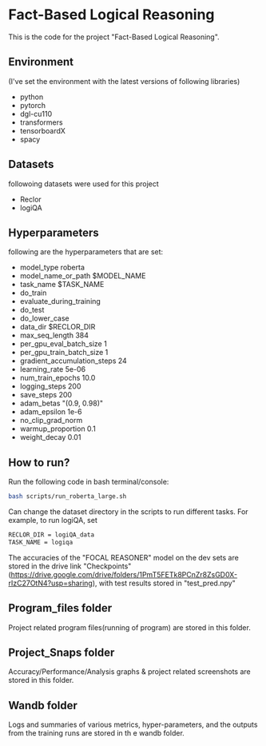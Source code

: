 # Fact-Based Logical Reasoning
This is the code for the project "Fact-Based Logical Reasoning".



## Environment
(I've set the environment with the latest versions of following libraries)

- python
- pytorch
- dgl-cu110
- transformers
- tensorboardX
- spacy

## Datasets 

followoing datasets were used for this project

- Reclor
- logiQA

## Hyperparameters
following are the hyperparameters that are set:

- model_type roberta 
- model_name_or_path $MODEL_NAME 
- task_name $TASK_NAME 
- do_train 
- evaluate_during_training 
- do_test 
- do_lower_case 
- data_dir $RECLOR_DIR 
- max_seq_length 384 
- per_gpu_eval_batch_size 1   
- per_gpu_train_batch_size 1   
- gradient_accumulation_steps 24 
- learning_rate 5e-06 
- num_train_epochs 10.0  
- logging_steps 200 
- save_steps 200 
- adam_betas "(0.9, 0.98)" 
- adam_epsilon 1e-6 
- no_clip_grad_norm 
- warmup_proportion 0.1 
- weight_decay 0.01 


## How to run?

Run the following code in bash terminal/console:

```bash
bash scripts/run_roberta_large.sh
```


Can change the dataset directory in the scripts to run different tasks. For example, to run logiQA, set 

```BASH
RECLOR_DIR = logiQA_data
TASK_NAME = logiqa
```

The accuracies of the "FOCAL REASONER" model on the dev sets are stored in the drive link "Checkpoints"(https://drive.google.com/drive/folders/1PmT5FETk8PCnZr8ZsGD0X-rIzC27OtN4?usp=sharing), with test results stored in "test_pred.npy"

## Program_files folder

Project related program files(running of program) are stored in this folder.

## Project_Snaps folder

Accuracy/Performance/Analysis graphs & project related screenshots are stored in this folder. 

## Wandb folder

Logs and summaries of various metrics, hyper-parameters, and the outputs from the training runs are stored in th e wandb folder.



